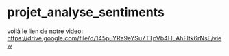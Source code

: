 # projet_analyse_sentiments 
voilà le lien de notre video:
https://drive.google.com/file/d/145puYRa9eYSu7TTpVb4HLAhFltk6rNsE/view
